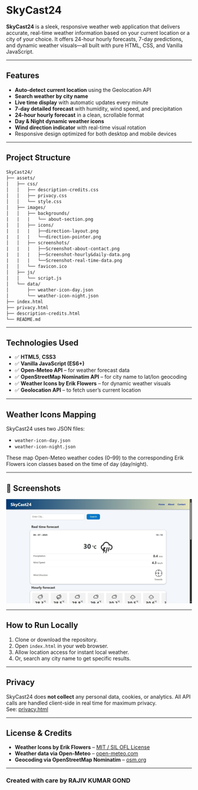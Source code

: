 # SkyCast24

**SkyCast24** is a sleek, responsive weather web application that delivers accurate, real-time weather information based on your current location or a city of your choice. It offers 24-hour hourly forecasts, 7-day predictions, and dynamic weather visuals—all built with pure HTML, CSS, and Vanilla JavaScript.

---

## Features

- **Auto-detect current location** using the Geolocation API
- **Search weather by city name**
- **Live time display** with automatic updates every minute
- **7-day detailed forecast** with humidity, wind speed, and precipitation
- **24-hour hourly forecast** in a clean, scrollable format
- **Day & Night dynamic weather icons**
- **Wind direction indicator** with real-time visual rotation
- Responsive design optimized for both desktop and mobile devices

---

## Project Structure

```
SkyCast24/
├── assets/
│   ├── css/
│   │   ├── description-credits.css
│   │   ├── privacy.css
│   │   └── style.css
│   ├── images/
│   │   ├── backgrounds/
|   |   |   └── about-section.png
│   │   ├── icons/
|   |   |   ├──direction-layout.png
|   |   |   └──direction-pointer.png
│   │   ├── screenshots/
|   |   |   ├──Screenshot-about-contact.png
|   |   |   ├──Screenshot-hourly&daily-data.png
|   |   |   └──Screenshot-real-time-data.png
│   │   └── favicon.ico
│   ├── js/
│   │   └── script.js
│   └── data/
│       ├── weather-icon-day.json
│       └── weather-icon-night.json
├── index.html
├── privacy.html
├── description-credits.html
└── README.md
```

---

## Technologies Used

- ✅ **HTML5**, **CSS3**
- ✅ **Vanilla JavaScript (ES6+)**
- ✅ **Open-Meteo API** – for weather forecast data
- ✅ **OpenStreetMap Nominatim API** – for city name to lat/lon geocoding
- ✅ **Weather Icons by Erik Flowers** – for dynamic weather visuals
- ✅ **Geolocation API** – to fetch user’s current location

---

## Weather Icons Mapping

SkyCast24 uses two JSON files:
- `weather-icon-day.json`
- `weather-icon-night.json`

These map Open-Meteo weather codes (0–99) to the corresponding Erik Flowers icon classes based on the time of day (day/night).

---

## 📸 Screenshots

![SkyCast24 UI Preview](assets/images/screenshot/Screenshot-real-time-data.png)

---

## How to Run Locally

1. Clone or download the repository.
2. Open `index.html` in your web browser.
3. Allow location access for instant local weather.
4. Or, search any city name to get specific results.

---

## Privacy

SkyCast24 does **not collect** any personal data, cookies, or analytics. All API calls are handled client-side in real time for maximum privacy.  
See: [privacy.html](privacy.html)

---

## License & Credits

- **Weather Icons by Erik Flowers** – [MIT / SIL OFL License](https://erikflowers.github.io/weather-icons/)
- **Weather data via Open-Meteo** – [open-meteo.com](https://open-meteo.com)
- **Geocoding via OpenStreetMap Nominatim** – [osm.org](https://nominatim.openstreetmap.org)

---

### Created with care by **RAJIV KUMAR GOND**
